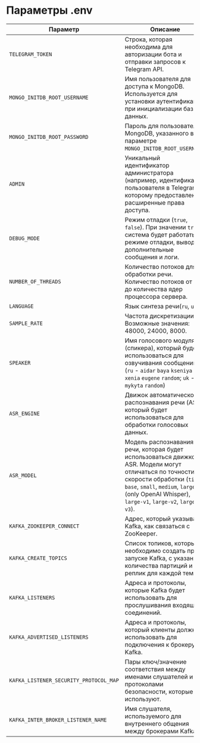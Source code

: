 # Параметры .env

| Параметр                               | Описание                                                                                                                                                                                                                              | Пример значения                                  |
|----------------------------------------|---------------------------------------------------------------------------------------------------------------------------------------------------------------------------------------------------------------------------------------|--------------------------------------------------|
| `TELEGRAM_TOKEN`                       | Строка, которая необходима для авторизации бота и отправки запросов к Telegram API.                                                                                                                                                   | `123456789:ABCDEF1234567890abcdef1234567890`     |
| `MONGO_INITDB_ROOT_USERNAME`           | Имя пользователя для доступа к MongoDB. Используется для установки аутентификации при инициализации базы данных.                                                                                                                      | `admin`                                          |
| `MONGO_INITDB_ROOT_PASSWORD`           | Пароль для пользователя MongoDB, указанного в параметре `MONGO_INITDB_ROOT_USERNAME`.                                                                                                                                                 | `password123`                                    |
| `ADMIN`                                | Уникальный идентификатор администратора (например, идентификатор пользователя в Telegram), которому предоставлены расширенные права доступа.                                                                                          | `123456789`                                      |
| `DEBUG_MODE`                           | Режим отладки (`true`, `false`). При значении `true` система будет работать в режиме отладки, выводя дополнительные сообщения и логи.                                                                                                 | `true`                                           |
| `NUMBER_OF_THREADS`                    | Количество потоков для обработки речи. Количество потоков от 1 до количества ядер процессора сервера.                                                                                                                                 | `4`                                              |
| `LANGUAGE`                             | Язык синтеза речи(`ru`, `uk`).                                                                                                                                                                                                        | `ru`                                             |
| `SAMPLE_RATE`                          | Частота дискретизации. Возможные значения: 48000, 24000, 8000.                                                                                                                                                                        | `48000`                                          |
| `SPEAKER`                              | Имя голосового модуля (спикера), который будет использоваться для озвучивания сообщений. (`ru` - `aidar` `baya` `kseniya` `xenia` `eugene` `random`; `uk` - `mykyta` `random`)                                                        | `baya`                                           |
| `ASR_ENGINE`                           | Движок автоматического распознавания речи (ASR), который будет использоваться для обработки голосовых данных.                                                                                                                         | `openai_whisper`                                 |
| `ASR_MODEL`                            | Модель распознавания речи, которая будет использоваться движком ASR. Модели могут отличаться по точности и скорости обработки (`tiny`, `base`, `small`, `medium`, `large` (only OpenAI Whisper), `large-v1`, `large-v2`, `large-v3`). | `base`                                           |
| `KAFKA_ZOOKEEPER_CONNECT`              | Адрес, который указывает Kafka, как связаться с ZooKeeper.                                                                                                                                                                            | `zookeeper:2181`                                 |
| `KAFKA_CREATE_TOPICS`                  | Список топиков, которые необходимо создать при запуске Kafka, с указанием количества партиций и реплик для каждой темы.                                                                                                               | `stt:1:1,tts:1:1`                                |
| `KAFKA_LISTENERS`                      | Адреса и протоколы, которые Kafka будет использовать для прослушивания входящих соединений.                                                                                                                                           | `INTERNAL://0.0.0.0:9092,OUTSIDE://0.0.0.0:9094` |
| `KAFKA_ADVERTISED_LISTENERS`           | Адреса и протоколы, который клиенты должны использовать для подключения к брокеру Kafka.                                                                                                                                              | `INTERNAL://kafka:9092,OUTSIDE://localhost:9094` |
| `KAFKA_LISTENER_SECURITY_PROTOCOL_MAP` | Пары ключ/значение соответствия между именами слушателей и протоколами безопасности, которые они используют.                                                                                                                          | `INTERNAL:PLAINTEXT,OUTSIDE:PLAINTEXT`           |
| `KAFKA_INTER_BROKER_LISTENER_NAME`     | Имя слушателя, используемого для внутреннего общения между брокерами Kafka.                                                                                                                                                           | `INTERNAL`                                       |
